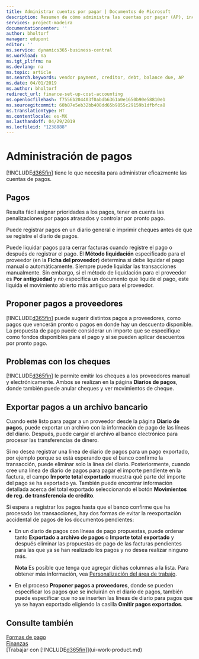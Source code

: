 ```yaml
---
title: Administrar cuentas por pagar | Documentos de Microsoft
description: Resumen de cómo administra las cuentas por pagar (AP), incluidos los pagos de proveedor, acreedores, deuda y saldo vencido.
services: project-madeira
documentationcenter: ''
author: bholtorf
manager: edupont
editor: ''
ms.service: dynamics365-business-central
ms.workload: na
ms.tgt_pltfrm: na
ms.devlang: na
ms.topic: article
ms.search.keywords: vendor payment, creditor, debt, balance due, AP
ms.date: 04/01/2019
ms.author: bholtorf
redirect_url: finance-set-up-cost-accounting
ms.openlocfilehash: f7556b204403f0abdb6361a0e1650b90e58810e1
ms.sourcegitcommit: 60b87e5eb32bb408dd65b9855c29159b1dfbfca8
ms.translationtype: HT
ms.contentlocale: es-MX
ms.lasthandoff: 04/29/2019
ms.locfileid: "1238888"
---
```

# <a name="managing-payables"></a>Administración de pagos
[!INCLUDE[d365fin](includes/d365fin_md.md)] tiene lo que necesita para administrar eficazmente las cuentas de pagos.  

## <a name="payments"></a>Pagos
Resulta fácil asignar prioridades a los pagos, tener en cuenta las penalizaciones por pagos atrasados y controlar por pronto pago.

Puede registrar pagos en un diario general e imprimir cheques antes de que se registre el diario de pagos.

Puede liquidar pagos para cerrar facturas cuando registre el pago o después de registrar el pago. El **Método liquidación** especificado para el proveedor (en la **Ficha del proveedor**) determina si debe liquidar el pago manual o automáticamente. Siempre puede liquidar las transacciones manualmente. Sin embargo, si el método de liquidación para el proveedor es **Por antigüedad** y no especifica un documento que liquide el pago, este liquida el movimiento abierto más antiguo para el proveedor.

## <a name="suggest-vendor-payments"></a>Proponer pagos a proveedores
[!INCLUDE[d365fin](includes/d365fin_md.md)] puede sugerir distintos pagos a proveedores, como pagos que vencerán pronto o pagos en donde hay un descuento disponible. La propuesta de pago puede considerar un importe que se especifique como fondos disponibles para el pago y si se pueden aplicar descuentos por pronto pago.

## <a name="issue-checks"></a>Problemas con los cheques
[!INCLUDE[d365fin](includes/d365fin_md.md)] le permite emitir los cheques a los proveedores manual y electrónicamente. Ambos se realizan en la página **Diarios de pagos**, donde también puede anular cheques y ver movimientos de cheque.

## <a name="export-payments-to-a-bank-file"></a>Exportar pagos a un archivo bancario
Cuando esté listo para pagar a un proveedor desde la página **Diario de pagos**, puede exportar un archivo con la información de pago de las líneas del diario. Después, puede cargar el archivo al banco electrónico para procesar las transferencias de dinero.

Si no desea registrar una línea de diario de pagos para un pago exportado, por ejemplo porque se está esperando que el banco confirme la transacción, puede eliminar solo la línea del diario. Posteriormente, cuando cree una línea de diario de pagos para pagar el importe pendiente en la factura, el campo **Importe total exportado** muestra qué parte del importe del pago se ha exportado ya. También puede encontrar información detallada acerca del total exportado seleccionando el botón **Movimientos de reg. de transferencia de crédito**.

Si espera a registrar los pagos hasta que el banco confirme que ha procesado las transacciones, hay dos formas de evitar la reexportación accidental de pagos de los documentos pendientes:  

* En un diario de pagos con líneas de pago propuestas, puede ordenar tanto **Exportado a archivo de pagos** o **Importe total exportado** y después eliminar las propuestas de pago de las facturas pendientes para las que ya se han realizado los pagos y no desea realizar ninguno más.

    **Nota** Es posible que tenga que agregar dichas columnas a la lista. Para obtener más información, vea [Personalización del área de trabajo](ui-personalization-user.md).  
* En el proceso **Proponer pagos a proveedores**, donde se pueden especificar los pagos que se incluirán en el diario de pagos, también puede especificar que no se inserten las líneas de diario para pagos que ya se hayan exportado eligiendo la casilla **Omitir pagos exportados**.

## <a name="see-also"></a>Consulte también
[Formas de pago](finance-payment-methods.md)  
[Finanzas](finance.md)  
[Trabajar con [!INCLUDE[d365fin](includes/d365fin_md.md)]](ui-work-product.md)

